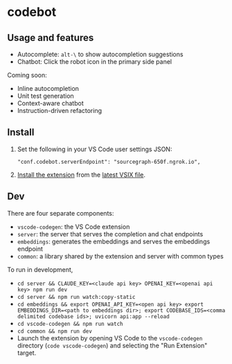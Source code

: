 # codebot

## Usage and features

- Autocomplete: `alt-\` to show autocompletion suggestions
- Chatbot: Click the robot icon in the primary side panel

Coming soon:

- Inline autocompletion
- Unit test generation
- Context-aware chatbot
- Instruction-driven refactoring

## Install

1. Set the following in your VS Code user settings JSON:

	```
	"conf.codebot.serverEndpoint": "sourcegraph-650f.ngrok.io",
	```
1. [Install the extension](https://code.visualstudio.com/docs/editor/extension-marketplace#_install-from-a-vsix) from the [latest VSIX file](https://github.com/sourcegraph/codebot/releases).

## Dev

There are four separate components:
- `vscode-codegen`: the VS Code extension
- `server`: the server that serves the completion and chat endpoints
- `embeddings`: generates the embeddings and serves the embeddings endpoint
- `common`: a library shared by the extension and server with common types

To run in development,
- `cd server && CLAUDE_KEY=<claude api key> OPENAI_KEY=<openai api key> npm run dev`
- `cd server && npm run watch:copy-static`
- `cd embeddings && export OPENAI_API_KEY=<open api key> export EMBEDDINGS_DIR=<path to embeddings dir>; export CODEBASE_IDS=<comma delimited codebase ids>; uvicorn api:app --reload`
- `cd vscode-codegen && npm run watch`
- `cd common && npm run dev`
- Launch the extension by opening VS Code to the `vscode-codegen`
  directory (`code vscode-codegen`) and selecting the "Run Extension"
  target.
